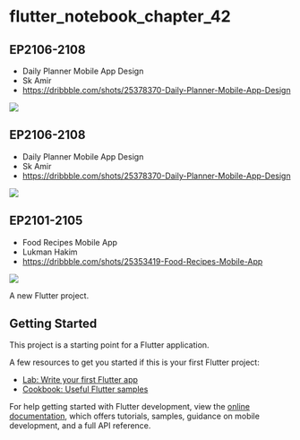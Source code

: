 # flutter_notebook_chapter_42

## EP2106-2108

- Daily Planner Mobile App Design
- Sk Amir
- https://dribbble.com/shots/25378370-Daily-Planner-Mobile-App-Design

<img src="https://cdn.dribbble.com/userupload/18141055/file/original-24282cd7a66f8d61ae0e1c214e6cab0c.png?resize=1905x1429&vertical=center"/>

## EP2106-2108

- Daily Planner Mobile App Design
- Sk Amir
- https://dribbble.com/shots/25378370-Daily-Planner-Mobile-App-Design

<img src="https://cdn.dribbble.com/userupload/18141055/file/original-24282cd7a66f8d61ae0e1c214e6cab0c.png?resize=1905x1429&vertical=center"/>

## EP2101-2105

- Food Recipes Mobile App
- Lukman Hakim
- https://dribbble.com/shots/25353419-Food-Recipes-Mobile-App

<img src="https://cdn.dribbble.com/userupload/18066953/file/original-8ed01c80eadfd2b56f85570e8bf97c55.png?resize=1905x1429&vertical=center"/>


A new Flutter project.

## Getting Started

This project is a starting point for a Flutter application.

A few resources to get you started if this is your first Flutter project:

- [Lab: Write your first Flutter app](https://docs.flutter.dev/get-started/codelab)
- [Cookbook: Useful Flutter samples](https://docs.flutter.dev/cookbook)

For help getting started with Flutter development, view the
[online documentation](https://docs.flutter.dev/), which offers tutorials,
samples, guidance on mobile development, and a full API reference.
